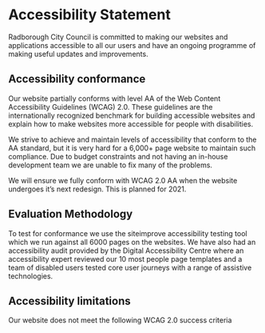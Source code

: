 # Accessibility Statement

Radborough City Council is committed to making our websites and applications accessible to all our users and have an ongoing programme of making useful updates and improvements.

## Accessibility conformance
Our website partially conforms with level AA of the Web Content Accessibility Guidelines (WCAG) 2.0. These guidelines are the internationally recognized benchmark for building accessible websites and explain how to make websites more accessible for people with disabilities.

We strive to achieve and maintain levels of accessibility that conform to the AA standard, but it is very hard for a 6,000+ page website to maintain such compliance. Due to budget constraints and not having an in-house development team we are unable to fix many of the problems.

We will ensure we fully conform with WCAG 2.0 AA when the website undergoes it’s next redesign. This is planned for 2021.

## Evaluation Methodology
To test for conformance we use the siteimprove accessibility testing tool which we run against all 6000 pages on the websites.  We have also had an accessibility audit provided by the Digital Accessibility Centre where an accessibility expert reviewed our 10 most people page templates and a team of disabled users tested core user journeys with a range of assistive technologies.

## Accessibility limitations
Our website does not meet the following WCAG 2.0 success criteria
